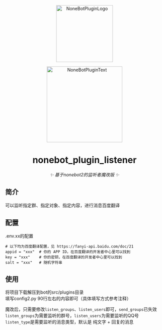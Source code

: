 <div align="center">
  <a href="https://v2.nonebot.dev/store"><img src="https://github.com/A-kirami/nonebot-plugin-template/blob/resources/nbp_logo.png" width="180" height="180" alt="NoneBotPluginLogo"></a>
  <br>
  <p><img src="https://github.com/A-kirami/nonebot-plugin-template/blob/resources/NoneBotPlugin.svg" width="240" alt="NoneBotPluginText"></p>
</div>

<div align="center">

# nonebot_plugin_listener
  
_✨ 基于nonebot2的监听者魔改版  ✨_

</div>


## 简介

可以监听指定群、指定对象、指定内容，进行消息百度翻译  

## 配置

.env.xx的配置  
```
# 以下均为百度翻译配置，见 https://fanyi-api.baidu.com/doc/21
appid = "xxx"  # 你的 APP ID，在百度翻译的开发者中心里可以找到
key = "xxx"    # 你的密钥，在百度翻译的开发者中心里可以找到
salt = "xxx"   # 随机字符串
```

## 使用
将项目下载解压到bot的src/plugins目录  
填写config2.py 90行左右的内容即可（具体填写方式参考注释）  

魔改后，只需要修改`listen_groups`、`listen_users`即可，`send_groups`已失效  
`listen_groups`为需要监听的群号，`listen_users`为需要监听的QQ号  
`listen_type`是需要监听的消息类型，默认是 纯文字 + 回复的消息  
